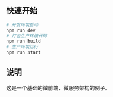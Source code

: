 ## 快速开始
```bash
# 开发环境启动
npm run dev
# 打包生产环境代码
npm run build
# 生产环境运行
npm run start
```
## 说明
这是一个基础的微前端，微服务架构的例子。    